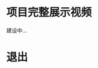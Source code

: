 
# 项目完整展示视频

[//]: # (@stageName intro)

建设中...

[//]: # (@routeToReleation ending)

# 退出

[//]: # (@stageName ending)
[//]: # (@goFulfill)

